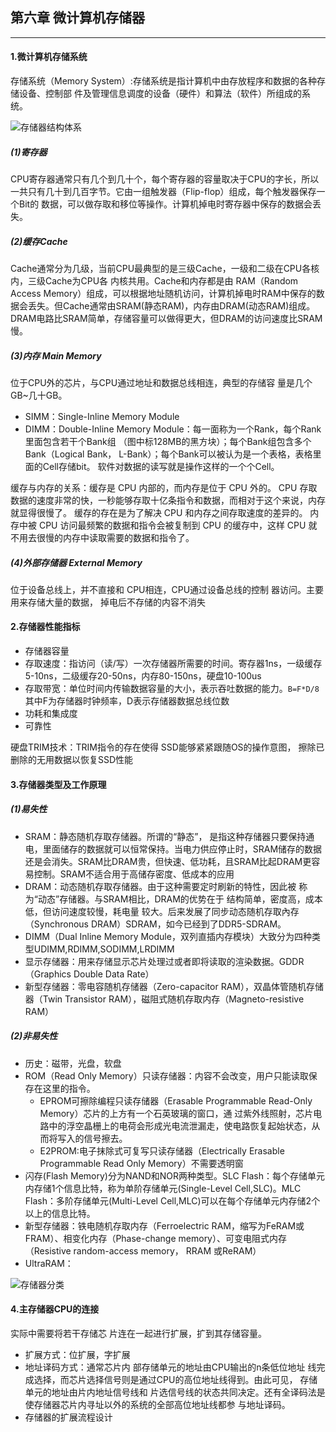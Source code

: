 ## 第六章 微计算机存储器
---

#### 1.微计算机存储系统

存储系统（Memory System）:存储系统是指计算机中由存放程序和数据的各种存储设备、控制部 件及管理信息调度的设备（硬件）和算法（软件）所组成的系统。

![存储器结构体系](https://s1.ax1x.com/2022/06/15/Xo6jv6.png)

##### (1)寄存器
CPU寄存器通常只有几个到几十个，每个寄存器的容量取决于CPU的字长，所以一共只有几十到几百字节。它由一组触发器（Flip-flop）组成，每个触发器保存一个Bit的 数据，可以做存取和移位等操作。计算机掉电时寄存器中保存的数据会丢失。

##### (2)缓存Cache
Cache通常分为几级，当前CPU最典型的是三级Cache，一级和二级在CPU各核内，三级Cache为CPU各 内核共用。Cache和内存都是由 RAM（Random Access Memory）组成，可以根据地址随机访问，计算机掉电时RAM中保存的数据会丢失。但Cache通常由SRAM(静态RAM)，内存由DRAM(动态RAM)组成。DRAM电路比SRAM简单，存储容量可以做得更大，但DRAM的访问速度比SRAM慢。

##### (3)内存 Main Memory
位于CPU外的芯片，与CPU通过地址和数据总线相连，典型的存储容 量是几个GB~几十GB。
- SIMM：Single-Inline Memory Module
- DIMM：Double-Inline Memory Module：每一面称为一个Rank，每个Rank里面包含若干个Bank组 （图中标128MB的黑方块）；每个Bank组包含多个Bank（Logical Bank， L-Bank）；每个Bank可以被认为是一个表格，表格里面的Cell存储bit。 软件对数据的读写就是操作这样的一个个Cell。


缓存与内存的关系：缓存是 CPU 内部的，而内存是位于 CPU 外的。 CPU 存取数据的速度非常的快，一秒能够存取十亿条指令和数据，而相对于这个来说，内存就显得很慢了。 缓存的存在是为了解决 CPU 和内存之间存取速度的差异的。 内存中被 CPU 访问最频繁的数据和指令会被复制到 CPU 的缓存中，这样 CPU 就不用去很慢的内存中读取需要的数据和指令了。

##### (4)外部存储器 External Memory
位于设备总线上，并不直接和 CPU相连，CPU通过设备总线的控制 器访问。主要用来存储大量的数据， 掉电后不存储的内容不消失

#### 2.存储器性能指标

- 存储器容量
- 存取速度：指访问（读/写）一次存储器所需要的时间。寄存器1ns，一级缓存5-10ns，二级缓存20-50ns，内存80-150ns，硬盘10-100us
- 存取带宽：单位时间内传输数据容量的大小，表示吞吐数据的能力。`B=F*D/8` 其中F为存储器时钟频率，D表示存储器数据总线位数
- 功耗和集成度
- 可靠性

硬盘TRIM技术：TRIM指令的存在使得 SSD能够紧紧跟随OS的操作意图， 擦除已删除的无用数据以恢复SSD性能


#### 3.存储器类型及工作原理

##### (1)易失性
- SRAM：静态随机存取存储器。所谓的“静态”， 是指这种存储器只要保持通电，里面储存的数据就可以恒常保持。当电力供应停止时，SRAM储存的数据还是会消失。SRAM比DRAM贵，但快速、低功耗，且SRAM比起DRAM更容易控制。SRAM不适合用于高储存密度、低成本的应用
- DRAM：动态随机存取存储器。由于这种需要定时刷新的特性，因此被 称为“动态”存储器。与SRAM相比，DRAM的优势在于 结构简单，密度高，成本低，但访问速度较慢，耗电量 较大。后来发展了同步动态随机存取內存（Synchronous DRAM）SDRAM，如今已经到了DDR5-SDRAM。
- DIMM（Dual Inline Memory Module，双列直插内存模块）大致分为四种类型UDIMM,RDIMM,SODIMM,LRDIMM
- 显示存储器：用来存储显示芯片处理过或者即将读取的渲染数据。GDDR（Graphics Double Data Rate）
- 新型存储器：零电容随机存储器（Zero-capacitor RAM），双晶体管随机存储器（Twin Transistor RAM），磁阻式随机存取内存（Magneto-resistive RAM）

##### (2)非易失性
- 历史：磁带，光盘，软盘
- ROM（Read Only Memory）只读存储器：内容不会改变，用户只能读取保存在这里的指令。
	- EPROM可擦除编程只读存储器（Erasable Programmable Read-Only Memory）芯片的上方有一个石英玻璃的窗口，通 过紫外线照射，芯片电路中的浮空晶栅上的电荷会形成光电流泄漏走，使电路恢复起始状态，从而将写入的信号擦去。
	- E2PROM:电子抹除式可复写只读存储器（Electrically Erasable Programmable Read Only Memory）不需要透明窗
- 闪存(Flash Memory)分为NAND和NOR两种类型。SLC Flash：每个存储单元内存储1个信息比特，称为单阶存储单元(Single-Level Cell,SLC)。MLC Flash：多阶存储单元(Multi-Level Cell,MLC)可以在每个存储单元内存储2个以上的信息比特。
- 新型存储器：铁电随机存取内存（Ferroelectric RAM，缩写为FeRAM或FRAM）、相变化内存（Phase-change memory）、可变电阻式内存（Resistive random-access memory， RRAM 或ReRAM）
- UltraRAM：

![存储器分类](https://s1.ax1x.com/2022/06/15/XohDRH.png)


#### 4.主存储器CPU的连接

实际中需要将若干存储芯 片连在一起进行扩展，扩到其存储容量。
- 扩展方式：位扩展，字扩展
- 地址译码方式：通常芯片内 部存储单元的地址由CPU输出的n条低位地址 线完成选择，而芯片选择信号则是通过CPU的高位地址线得到。由此可见， 存储单元的地址由片内地址信号线和 片选信号线的状态共同决定。还有全译码法是使存储器芯片内寻址以外的系统的全部高位地址线都参 与地址译码。
- 存储器的扩展流程设计
